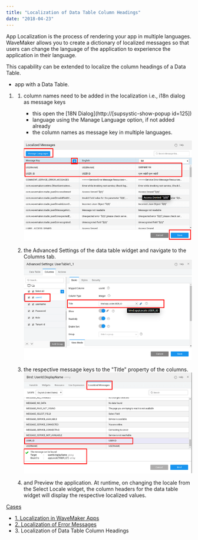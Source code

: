 ```yaml
---
title: "Localization of Data Table Column Headings"
date: "2018-04-23"
---
```


App Localization is the process of rendering your app in multiple languages. WaveMaker allows you to create a dictionary of localized messages so that users can change the language of the application to experience the application in their language.

This capability can be extended to localize the column headings of a Data Table.

- app with a Data Table.

1. 1. column names need to be added in the localization i.e., i18n dialog as message keys
        
        - this open the [18N Dialog](http://[supsystic-show-popup id=125])
        - language using the Manage Language option, if not added already
        - the column names as message key in multiple languages.
        
        [![](../assets/locale_dt1.png)](../assets/locale_dt1.png)
    2. the Advanced Settings of the data table widget and navigate to the Columns tab. [![](../assets/locale_dt2.png)](../assets/locale_dt2.png)
    3. the respective message keys to the "Title" property of the columns. [![](../assets/locale_dt3.png)](../assets/locale_dt3.png)
    4. and Preview the application. At runtime, on changing the locale from the Select Locale widget, the column headers for the data table widget will display the respective localized values.

[Cases](/learn/app-development/ui-design/use-cases-ui-design/)

- [1\. Localization in WaveMaker Apps](/learn/how-tos/localization-wavemaker-apps/)
- [2\. Localization of Error Messages](/learn/how-tos/localization-error-messages/)
- 3\. Localization of Data Table Column Headings

